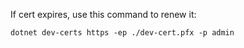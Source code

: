 If cert expires, use this command to renew it:
```
dotnet dev-certs https -ep ./dev-cert.pfx -p admin
```
